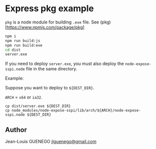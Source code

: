 # Express pkg example

`pkg` is a node module for building `.exe` file. See (pkg)[https://www.npmjs.com/package/pkg]

```cmd
npm i
npm run build:js
npm run build:exe
cd dist
server.exe
```

If you need to deploy `server.exe`, you must also deploy the `node-expose-sspi.node` file in the same directory.

Example:

Suppose you want to deploy to `${DEST_DIR}`.

`ARCH` = `x64` or `ia32`.

```
cp dist/server.exe ${DEST_DIR}
cp node_modules/node-expose-sspi/lib/arch/${ARCH}/node-expose-sspi.node ${DEST_DIR}
```

## Author

Jean-Louis GUENEGO <jlguenego@gmail.com>
